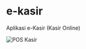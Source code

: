 # e-kasir
Aplikasi e-Kasir (Kasir Online)

![POS Kasir](https://github.com/novri3h/php-e-kasir/assets/25641359/771a62e0-6ef6-4e10-919a-ff20023d5acf)
